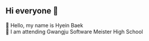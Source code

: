 ## Hi everyone 🙌

👋 Hello, my name is Hyein Baek   
🏫 I am attending Gwangju Software Meister High School
    

